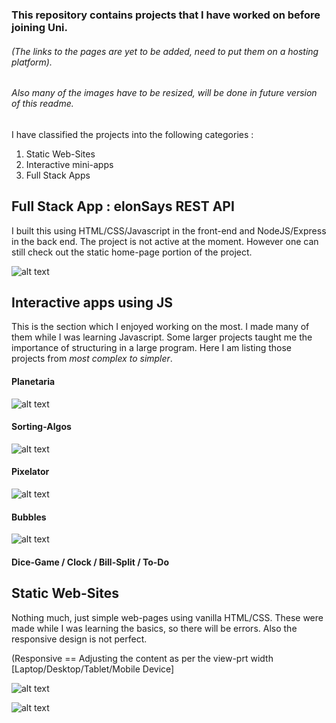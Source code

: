 ### This repository contains projects that I have worked on before joining Uni.

###### (The links to the pages are yet to be added, need to put them on a hosting platform).
###### Also many of the images have to be resized, will be done in future version of this readme.

I have classified the projects into the following categories : 
1. Static Web-Sites
2. Interactive mini-apps
3. Full Stack Apps

## Full Stack App : elonSays REST API
I built this using HTML/CSS/Javascript in the front-end and NodeJS/Express in the back end. The project is not active at the moment.
However one can still check out the static home-page portion of the project.

![alt text](https://github.com/DevanshS05/oldProjects/blob/main/projectImages/elonsays-1.png "Static Page Img-1")

## Interactive apps using JS
This is the section which I enjoyed working on the most. I made many of them while I was learning Javascript. Some larger projects taught me the importance of structuring in a large program. Here I am listing those projects from *most complex to simpler*.

#### Planetaria
![alt text](https://github.com/DevanshS05/oldProjects/blob/main/projectImages/planetaria.png "Planetaria")

#### Sorting-Algos
![alt text](https://github.com/DevanshS05/oldProjects/blob/main/projectImages/sorting.png "Sorting-Algos")

#### Pixelator
![alt text](https://github.com/DevanshS05/oldProjects/blob/main/projectImages/pixelator.png "Pixelator")

#### Bubbles
![alt text](https://github.com/DevanshS05/oldProjects/blob/main/projectImages/bubbles.png "Bubbles")

#### Dice-Game / Clock / Bill-Split / To-Do



## Static Web-Sites
Nothing much, just simple web-pages using vanilla HTML/CSS. These were made while I was learning the basics, so there will be errors. Also the responsive design is not perfect. 

(Responsive == Adjusting the content as per the view-prt width [Laptop/Desktop/Tablet/Mobile Device]

![alt text](https://github.com/DevanshS05/oldProjects/blob/main/projectImages/need-space-1.png "Need-Space-1")

![alt text](https://github.com/DevanshS05/oldProjects/blob/main/projectImages/need-space-2.png "Need-Space-2")


